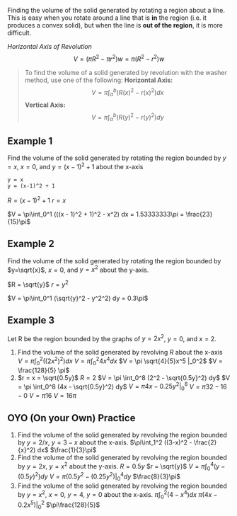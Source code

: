 Finding the volume of the solid generated by rotating a region about a line. This is easy when you rotate around a line that is **in** the region (i.e. it produces a convex solid), but when the line is **out of the region**, it is more difficult.

*Horizontal Axis of Revolution*
$$
V = (\pi R^2 - \pi r^2)w = \pi(R^2 - r^2)w
$$

> To find the volume of a solid generated by revolution with the washer method, use one of the following:
> **Horizontal Axis:**
> $$V = \pi\int_a^b (R(x)^2 - r(x)^2) dx$$
> **Vertical Axis:**
> $$V = \pi\int_a^b (R(y)^2 - r(y)^2) dy$$

## Example 1

Find the volume of the solid generated by rotating the region bounded by $y=x$, $x=0$, and $y=(x-1)^2 + 1$ about the x-axis

```desmos-graph
y = x
y = (x-1)^2 + 1
```

$R = (x - 1)^2 + 1$
$r = x$


$V = \pi\int_0^1 (((x - 1)^2 + 1)^2 - x^2) dx = 1.53333333\pi = \frac{23}{15}\pi$

## Example 2

Find the volume of the solid generated by rotating the region bounded by $y=\sqrt{x}$, $x=0$, and $y=x^2$ about the y-axis.

$R = \sqrt{y}$
$r = y^2$

$V = \pi\int_0^1 (\sqrt{y}^2 - y^2^2) dy = 0.3\pi$

## Example 3

Let R be the region bounded by the graphs of $y=2x^2$, $y=0$, and $x=2$.

1. Find the volume of the solid generated by revolving $R$ about the x-axis
	$V = \pi\int_0^2 ((2x^2)^2) dx$
	$V = \pi\int_0^2 4x^4 dx$
	$V = \pi \sqrt{4}{5}x^5 |_0^2$
	$V = \frac{128}{5} \pi$
2. $r = x = \sqrt{0.5y}$
	$R = 2$
	$V = \pi \int_0^8 (2^2 - \sqrt{0.5y}^2) dy$
	$V = \pi \int_0^8 (4x - \sqrt{0.5y}^2) dy$
	$V = \pi 4x -0.25y^2 |_0^8$
	$V = \pi 32 - 16 - 0$
	$V = \pi 16$
	$V = 16\pi$
	
	
## OYO (On your Own) Practice

1. Find the volume of the solid generated by revolving the region bounded by $y=2/x$, $y=3-x$ about the x-axis.
	$\pi\int_1^2 ((3-x)^2 - \frac{2}{x}^2) dx$
	$\frac{1}{3}\pi$
2. Find the volume of the solid generated by revolving the region bounded by $y=2x$, $y=x^2$ about the y-axis.
	$R = 0.5y$
	$r = \sqrt{y}$
	$V = \pi\int_0^4 (y - (0.5y)^2) dy$
	$V = \pi (0.5y^2 - (0.25y^2)|_0^4 dy$
	$\frac{8}{3}\pi$
3. Find the volume of the solid generated by revolving the region bounded by $y=x^2$, $x=0$, $y=4$, $y=0$ about the x-axis.
	$\pi \int_0^2 (4 - x^4) dx$
	$\pi (4x - 0.2x^5) |_0^2$
	$\pi\frac{128}{5}$
	
	
	

	